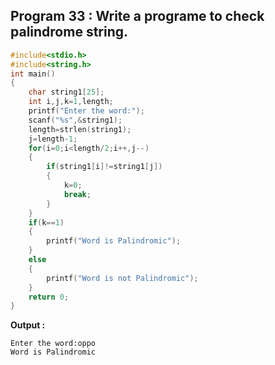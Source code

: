 ## Program 33 : Write a programe to check palindrome string.
```c
#include<stdio.h>
#include<string.h>
int main()
{
	char string1[25];
	int i,j,k=1,length;
	printf("Enter the word:");
	scanf("%s",&string1);
	length=strlen(string1);
	j=length-1;
	for(i=0;i<length/2;i++,j--)
	{
		if(string1[i]!=string1[j])
		{
			k=0;
			break;
		}
	}
	if(k==1)
	{
		printf("Word is Palindromic");
	}
	else
	{
		printf("Word is not Palindromic");
	}
	return 0;
}
```
 **Output :**
 ```
 Enter the word:oppo
Word is Palindromic
